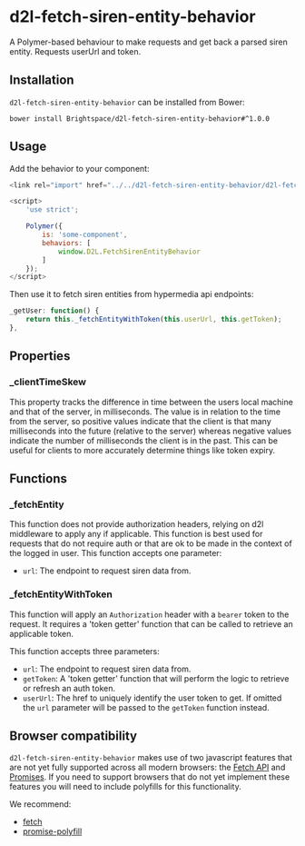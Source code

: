 # d2l-fetch-siren-entity-behavior

A Polymer-based behaviour to make requests and get back a parsed siren entity. Requests userUrl and token.

## Installation

`d2l-fetch-siren-entity-behavior` can be installed from Bower:

```shell
bower install Brightspace/d2l-fetch-siren-entity-behavior#^1.0.0
```

## Usage

Add the behavior to your component:

```js
<link rel="import" href="../../d2l-fetch-siren-entity-behavior/d2l-fetch-siren-entity-behavior.html">

<script>
	'use strict';

	Polymer({
		is: 'some-component',
		behaviors: [
			window.D2L.FetchSirenEntityBehavior
		]
	});
</script>
```

Then use it to fetch siren entities from hypermedia api endpoints:

```js
_getUser: function() {
	return this._fetchEntityWithToken(this.userUrl, this.getToken);
},
```

## Properties

### _clientTimeSkew
This property tracks the difference in time between the users local machine and that of the server, in milliseconds. The value is in relation to the time from the server, so positive values indicate that the client is that many milliseconds into the future (relative to the server) whereas negative values indicate the number of milliseconds the client is in the past. This can be useful for clients to more accurately determine things like token expiry.

## Functions

### _fetchEntity
This function does not provide authorization headers, relying on d2l middleware to apply any if applicable.
This function is best used for requests that do not require auth or that are ok to be made in the context of the logged in user.
This function accepts one parameter:
* `url`: The endpoint to request siren data from.

### _fetchEntityWithToken
This function will apply an `Authorization` header with a `bearer` token to the request. It requires a 'token getter' function that can be
called to retrieve an applicable token.

This function accepts three parameters:
* `url`: The endpoint to request siren data from.
* `getToken`: A 'token getter' function that will perform the logic to retrieve or refresh an auth token.
* `userUrl`: The href to uniquely identify the user token to get. If omitted the `url` parameter will be passed to the `getToken` function instead.

## Browser compatibility

`d2l-fetch-siren-entity-behavior` makes use of two javascript features that are not yet fully supported across all modern browsers: the [Fetch API](https://developer.mozilla.org/en-US/docs/Web/API/Fetch_API) and [Promises](https://developer.mozilla.org/en/docs/Web/JavaScript/Reference/Global_Objects/Promise). If you need to support browsers that do not yet implement these features you will need to include polyfills for this functionality.

We recommend:

* [fetch](https://github.com/github/fetch)
* [promise-polyfill](https://github.com/PolymerLabs/promise-polyfill/)
